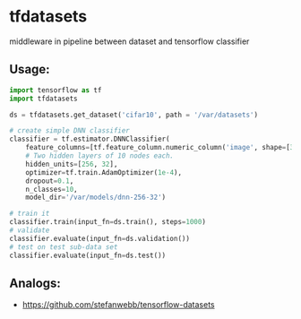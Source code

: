 # tfdatasets
middleware in pipeline between dataset and tensorflow classifier


## Usage:

```python
import tensorflow as tf
import tfdatasets

ds = tfdatasets.get_dataset('cifar10', path = '/var/datasets')

# create simple DNN classifier
classifier = tf.estimator.DNNClassifier(
    feature_columns=[tf.feature_column.numeric_column('image', shape=[3, 32, 32])],
    # Two hidden layers of 10 nodes each.
    hidden_units=[256, 32],
    optimizer=tf.train.AdamOptimizer(1e-4),
    dropout=0.1,
    n_classes=10,
    model_dir='/var/models/dnn-256-32')

# train it
classifier.train(input_fn=ds.train(), steps=1000)
# validate
classifier.evaluate(input_fn=ds.validation())
# test on test sub-data set 
classifier.evaluate(input_fn=ds.test())

```

## Analogs:
- https://github.com/stefanwebb/tensorflow-datasets
